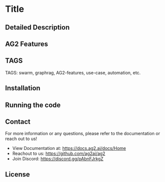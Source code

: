 # Title

<!-- Overall Description, authorship/references -->

## Detailed Description

<!-- More detailed description, any additional information about the use case -->

## AG2 Features

<!-- What AG2 features are demonstrated in this project? Link to AG2 documents for the features. -->

## TAGS

<!-- Add relevant tags for indexing and searching, they can be usecase or technology related -->

TAGS: swarm, graphrag, AG2-features, use-case, automation, etc.

## Installation

<Instructions for installing>

## Running the code

<!-- Code running instructions -->
<!-- Is there anything to pay attention when running the code? Any example usage?-->

## Contact

<!-- Add any helpful resources here! -->

For more information or any questions, please refer to the documentation or reach out to us!

- View Documentation at: https://docs.ag2.ai/docs/Home
- Reachout to us: https://github.com/ag2ai/ag2
- Join Discord: https://discord.gg/pAbnFJrkgZ

## License

<!-- Comply with the license if the use case is modified -->

